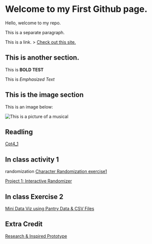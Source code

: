 # Welcome to my First Github page.

Hello, welcome to my repo.

This is a separate paragraph.

This is a link. > [Check out this site.](https://maps.google.com)

## This is another section.

This is **BOLD TEST**

This is *Emphasized Text*

## This is the image section

This is an image below:

![This is a picture of a musical](https://images.squarespace-cdn.com/content/v1/5ea1f794501b7153b29e7cd7/ae5d0c54-dea5-46f2-aedd-8a5f0c7e2967/114596-27.jpg?format=2500w)

## Readling ##
[Cpt4_1](journal/Cpt4(125-141).md)

## In class activity 1
randomization
[Character Randomization  exercise1](Character_Ramdomization/Exercise1/index.html)

[Project 1: Interactive Randomizer](Project1_InteractiveRandomizer/index.html)

## In class Exercise 2
[Mini Data Viz using Pantry Data & CSV Files](In-classExercise2/index.html)

## Extra Credit ##
[Research & Inspired Prototype](extraCreadit/Research_InspiredPrototype/index.html)
